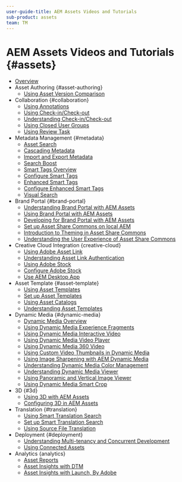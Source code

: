 ```yaml
---
user-guide-title: AEM Assets Videos and Tutorials
sub-product: assets
team: TM
---
```


# AEM Assets Videos and Tutorials {#assets}

+ [Overview](overview.md)
+ Asset Authoring {#asset-authoring}
  + [Using Asset Version Comparison](asset-authoring/asset-version-comparison-feature-video-use.md)
+ Collaboration {#collaboration}
  + [Using Annotations](collaboration/annotations-feature-video-use.md)
  + [Using Check-in/Check-out](collaboration/checkin-checkout-feature-video-use.md)
  + [Understanding Check-in/Check-out](collaboration/checkin-checkout-technical-video-understand.md)
  + [Using Closed User Groups](collaboration/closed-user-groups-feature-video-use.md)
  + [Using Review Task](collaboration/review-task-compare-feature-video-use.md)
+ Metadata Management {#metadata}
  + [Asset Search](metadata/search-feature-video-use.md)
  + [Cascading Metadata](metadata/cascade-metadata-feature-video-use.md)
  + [Import and Export Metadata](metadata/metadata-import-feature-video-use.md)
  + [Search Boost](metadata/search-boost-technical-video-understand.md)
  + [Smart Tags Overview](metadata/smart-tags-feature-video-use.md)
  + [Configure Smart Tags](metadata/smart-tags-technical-video-setup.md)
  + [Enhanced Smart Tags](metadata/enhanced-smart-tags-feature-video-use.md)
  + [Configure Enhanced Smart Tags](metadata/enhanced-smart-tags-technical-video-setup.md)
  + [Visual Search](metadata/use-visual-search.md)
+ Brand Portal {#brand-portal}
  + [Understanding Brand Portal with AEM Assets](brand-portal/brand-portal-article-understand.md)
  + [Using Brand Portal with AEM Assets](brand-portal/brand-portal-feature-video-use.md)
  + [Developing for Brand Portal with AEM Assets](brand-portal/brand-portal-technical-video-develop.md)
  + [Set up Asset Share Commons on local AEM](brand-portal/asset-share-commons-technical-video-setup.md)
  + [Introduction to Theming in Asset Share Commons](brand-portal/asset-share-commons-feature-video-theming.md)
  + [Understanding the User Experience of Asset Share Commons](brand-portal/asset-share-commons-user-experience-feature-video-understand.md)
+ Creative Cloud Integration {creative-cloud}
  + [Using Adobe Asset Link](creative-cloud/adobe-asset-link-feature-video-use.md)
  + [Understanding Asset Link Authentication](creative-cloud/adobe-asset-link-authentication-article-understand.md)
  + [Using Adobe Stock](creative-cloud/stock-assets-feature-video-use.md)
  + [Configure Adobe Stock](creative-cloud/adobe-stock-aem-assets-technical-video-setup.md)
  + [Use AEM Desktop App](creative-cloud/use-aem-desktop-app.md)
+ Asset Template {#asset-template}
  + [Using Asset Templates](asset-template/asset-templates-feature-video-use.md)
  + [Set up Asset Templates](asset-template/asset-templates-technical-video-setup.md)
  + [Using Asset Catalogs](asset-template/asset-catalog-template-feature-video-use.md)
  + [Understanding Asset Templates](asset-template/asset-templates-tutorial-understand.md)
+ Dynamic Media {#dynamic-media}
  + [Dynamic Media Overview](dynamic-media/dynamic-media-overview-feature-video-use.md)
  + [Using Dynamic Media Experience Fragments](dynamic-media/dynamic-media-experience-fragments-feature-video-use.md)
  + [Using Dynamic Media Interactive Video](dynamic-media/dynamic-media-interactive-video-feature-video-use.md)
  + [Using Dynamic Media Video Player](dynamic-media/dynamic-media-video-player-feature-video-use.md)
  + [Using Dynamic Media 360 Video](dynamic-media/dynamic-media-360-video-custom-thumbnail-feature-video-use.md)
  + [Using Custom Video Thumbnails in Dynamic Media](dynamic-media/dynamic-media-video-thumbnails-feature-video-use.md)
  + [Using Image Sharpening with AEM Dynamic Media](dynamic-media/dynamic-media-image-sharpening-feature-video-use.md)
  + [Understanding Dynamic Media Color Management](dynamic-media/dynamic-media-color-management-technical-video-setup.md)
  + [Understanding Dynamic Media Viewer](dynamic-media/dynamic-media-viewer-feature-video-understand.md)
  + [Using Panoramic and Vertical Image Viewer](dynamic-media/panorama-vertical-image-viewer-feature-video-use.md)
  + [Using Dynamic Media Smart Crop](dynamic-media/smart-crop-feature-video-use.md)
+ 3D {#3d}
  + [Using 3D with AEM Assets](3d/3d-assets-feature-video-use.md)
  + [Configuring 3D in AEM Assets](3d/3d-assets-technical-video-setup.md)
+ Translation {#translation}
  + [Using Smart Translation Search](translation/smart-translation-search-feature-video-use.md)
  + [Set up Smart Translation Search](translation/smart-translation-search-technical-video-setup.md)
  + [Using Source File Translation](translation/source-file-translation-feature-video-use.md)
+ Deployment {#deployment}
  + [Understanding Multi-tenancy and Concurrent Development](deployment/multitenancy-concurrent-article-understand.md)
  + [Using Connected Assets](deployment/connected-assets-feature-video-use.md)
+ Analytics {analytics}
  + [Asset Reports](analytics/asset-reports-feature-video-use.md)
  + [Asset Insights with DTM](analytics/asset-insights-tutorial-setup.md)
  + [Asset Insights with Launch, By Adobe](analytics/asset-insights-launch-tutorial-setup.md)
